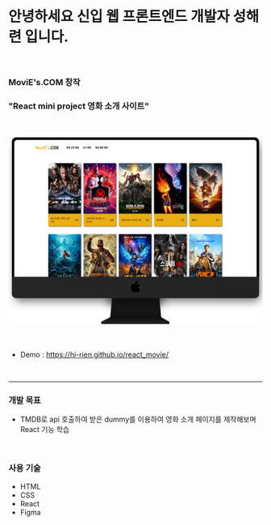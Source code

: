 # 안녕하세요 신입 웹 프론트엔드 개발자 성해련 입니다.

<br>

### MoviE's.COM 창작
### "React mini project 영화 소개 사이트"

<br>

![MoviE's.COM](./pc.png)

<br>

- Demo : https://hi-rien.github.io/react_movie/


<br>

---

### 개발 목표
  - TMDB로 api 호출하여 받은 dummy를 이용하여 영화 소개 페이지를 제작해보며 React 기능 학습

  <br>

### 사용 기술
  - HTML
  - CSS
  - React
  - Figma

  <br>

